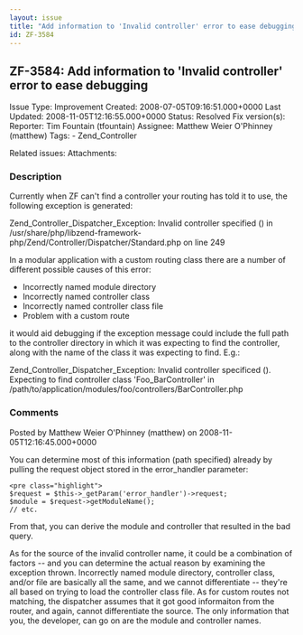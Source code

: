 ```yaml
---
layout: issue
title: "Add information to 'Invalid controller' error to ease debugging"
id: ZF-3584
---
```


ZF-3584: Add information to 'Invalid controller' error to ease debugging
------------------------------------------------------------------------

 Issue Type: Improvement Created: 2008-07-05T09:16:51.000+0000 Last Updated: 2008-11-05T12:16:55.000+0000 Status: Resolved Fix version(s): 
 Reporter:  Tim Fountain (tfountain)  Assignee:  Matthew Weier O'Phinney (matthew)  Tags: - Zend\_Controller
 
 Related issues: 
 Attachments: 
### Description

Currently when ZF can't find a controller your routing has told it to use, the following exception is generated:

Zend\_Controller\_Dispatcher\_Exception: Invalid controller specified () in /usr/share/php/libzend-framework-php/Zend/Controller/Dispatcher/Standard.php on line 249

In a modular application with a custom routing class there are a number of different possible causes of this error:

- Incorrectly named module directory
- Incorrectly named controller class
- Incorrectly named controller class file
- Problem with a custom route

it would aid debugging if the exception message could include the full path to the controller directory in which it was expecting to find the controller, along with the name of the class it was expecting to find. E.g.:

Zend\_Controller\_Dispatcher\_Exception: Invalid controller specificed (). Expecting to find controller class 'Foo\_BarController' in /path/to/application/modules/foo/controllers/BarController.php

 

 

### Comments

Posted by Matthew Weier O'Phinney (matthew) on 2008-11-05T12:16:45.000+0000

You can determine most of this information (path specified) already by pulling the request object stored in the error\_handler parameter:

 
    <pre class="highlight">
    $request = $this->_getParam('error_handler')->request;
    $module = $request->getModuleName();
    // etc.


From that, you can derive the module and controller that resulted in the bad query.

As for the source of the invalid controller name, it could be a combination of factors -- and you can determine the actual reason by examining the exception thrown. Incorrectly named module directory, controller class, and/or file are basically all the same, and we cannot differentiate -- they're all based on trying to load the controller class file. As for custom routes not matching, the dispatcher assumes that it got good informaiton from the router, and again, cannot differentiate the source. The only information that you, the developer, can go on are the module and controller names.

 

 